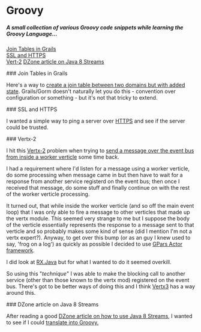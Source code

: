 # Groovy

##### A small collection of various Groovy code snippets while learning the Groovy Language...
[Join Tables in Grails](#JoinTable)  
[SSL and HTTPS](#HTTPS)  
[Vert-2](#Vertx)
[DZone article on Java 8 Streams](#DZone.article.on.Java.8.Streams)



<a name="JoinTable"/>
### Join Tables in Grails  

Here's a way to [create a join table between two domains but with added state](has.many.join.table.name).
Grails/Gorm doesn't naturally let you do this - convention over configuration or something - but it's not
that tricky to extend.



<a name="HTTPS"/>
### SSL and HTTPS 

I wanted a simple way to ping a server over [HTTPS](SSLChecker) and see if the server could be trusted.


<a name="Vertx"/>
### Vertx-2

I hit this [Vertx-2](http://vertx.io/vertx2/docs.html) problem when trying to [send a message over the event bus from
inside a worker verticle](using.actor.inside.vertx2.worker.verticle) some time back.

I had a requirement where I'd listen for a message using a worker verticle, do some processing when message came in but
then have to wait for a response from another service registerd on the event bus; then once I received that message, do
some stuff and finally continue on with the rest of the worker verticle processing.

It turned out, that while inside the worker verticle (and so off the main event loop) that I was only able to fire a
message to other verticles that made up the vertx module. This seemed very strange to me but I suppose the body of the
verticle essentially represents the response to a message sent to that verticle and so probably makes some kind of
sense (did I mention I'm not a vertx expert?).
Anyway, to get over this bump (or as an guy I knew used to say, 'frog on a log') as quickly as possible I decided to
use [GPars Actor framework](http://www.gpars.org/webapp/guide/index.html#_user_guide_to_actors).

I did look at [RX.Java](https://github.com/ReactiveX/RxJava) but for what I wanted to do it seemed overkill.

So using this "_technique_" I was able to make the blocking call to another service (other than those known to the vertx mod)
registered on the event bus. There's got to be better ways of doing this and I think [Vertx3](http://vertx.io) has a way
around this.

<a name="DZone.article.on.Java.8.Streams"/>
### DZone article on Java 8 Streams

After reading a good [DZone article on how to use Java 8 Streams](https://dzone.com/articles/a-java-8-streams-cookbook?edition=268944&utm_source=Daily%20Digest&utm_medium=email&utm_campaign=dd%202017-02-14), I wanted to see if I could [translate into Groovy.](Java.8.streams.DZone.article)
